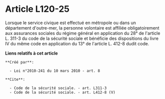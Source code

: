 # Article L120-25

Lorsque le service civique est effectué en métropole ou dans un département d'outre-mer, la personne volontaire est affiliée
obligatoirement aux assurances sociales du régime général en application du 28° de l'article L. 311-3 du code de la sécurité
sociale et bénéficie des dispositions du livre IV du même code en application du 13° de l'article L. 412-8 dudit code.

**Liens relatifs à cet article**

	**Créé par**:

	  - Loi n°2010-241 du 10 mars 2010 - art. 8

	**Cite**:

	  - Code de la sécurité sociale. - art. L311-3
	  - Code de la sécurité sociale. - art. L412-8 (V)
